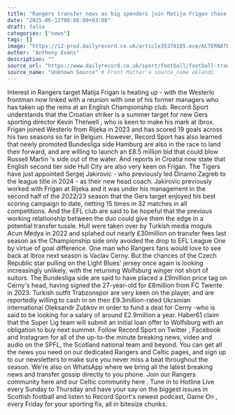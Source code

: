 ```yaml
---
title: "Rangers transfer news as big spenders join Matija Frigan chase and Vaclav Cerny loan terms ‘revealed’"
date: "2025-06-12T00:00:00+03:00"
draft: false
categories: ["news"]
tags: []
image: "https://i2-prod.dailyrecord.co.uk/article35378185.ece/ALTERNATES/s1200b/2_frig.jpg"
author: "Anthony Evans"
description: ""
source_url: "https://www.dailyrecord.co.uk/sport/football/football-transfer-news/rangers-transfer-news-big-spenders-35378140"
source_name: "Unknown Source" # Front Matter'a source_name eklendi
---
```

Interest in Rangers target Matija Frigan is heating up - with the Westerlo frontman now linked with a reunion with one of his former managers who has taken up the reins at an English Championship club. Record Sport understands that the Croatian striker is a summer target for new Gers sporting director Kevin Thelwell , who is keen to make his mark at Ibrox. Frigan joined Westerlo from Rijeka in 2023 and has scored 19 goals across his two seasons so far in Belgum. However, Record Sport has also learned that newly promoted Bundesliga side Hamburg are also in the race to land their forward, and are willing to launch an £8.5 million bid that could blow Russell Martin 's side out of the water. And reports in Croatia now state that English second tier side Hull City are also very keen on Frigan. The Tigers have just appointed Sergej Jakirovic - who previously led Dinamo Zagreb to the league title in 2024 - as their new head coach. Jakirovic previously worked with Frigan at Rijeka and it was under his management in the second half of the 2022/23 season that the Gers target enjoyed his best scoring campaign to date, netting 15 times in 32 matches in all competitions. And the EFL club are said to be hopeful that the previous working relationship between the duo could give them the edge in a potential transfer tussle. Hull were taken over by Turkish media moguls Acun Medya in 2022 and splahed out nearly £30million on transfer fees last season as the Championship side only avoided the drop to EFL League One by virtue of goal difference. One man who Rangers fans would love to see back at Ibrox next season is Vaclav Cerny. But the chances of the Czech Republic star pulling on the Light Blues' jersey once again is looking increasingly unlikely, with the returning Wolfsburg winger not short of suitors. The Bundesliga side are said to have placed a £9million price tag on Cerny's head, having signed the 27-year-old for £8million from FC Twente in 2023. Turkish outfit Trabzonspor are very keen on the player, and are reportedly willing to cash in on their £9.3million-rated Ukrainian international Oleksandr Zubkov in order to fund a deal for Cerny -who is said to be looking for a salary of around £2.9million a year. Haber61 claim that the Super Lig team will submit an initial loan offer to Wolfsburg with an obligation to buy next summer. Follow Record Sport on Twitter , Facebook and Instagram for all of the up-to-the minute breaking news, video and audio on the SPFL, the Scotland national team and beyond. You can get all the news you need on our dedicated Rangers and Celtic pages, and sign up to our newsletters to make sure you never miss a beat throughout the season. We're also on WhatsApp where we bring all the latest breaking news and transfer gossip directly to you phone. Join our Rangers community here and our Celtic community here . Tune in to Hotline Live every Sunday to Thursday and have your say on the biggest issues in Scottish football and listen to Record Sport's newest podcast, Game On , every Friday for your sporting fix, all in bitesize chunks.